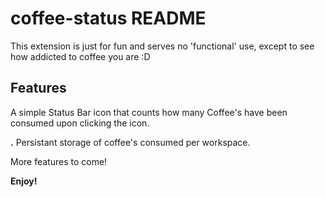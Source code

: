 # coffee-status README

This extension is just for fun and serves no 'functional' use, except to see how addicted to coffee you are :D

## Features

A simple Status Bar icon that counts how many Coffee's have been consumed upon clicking the icon.

**.** Persistant storage of coffee's consumed per workspace.

More features to come!

**Enjoy!**
